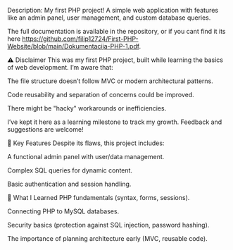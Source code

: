 Description: My first PHP project! A simple web application with features like an admin panel, user management, and custom database queries.

The full documentation is available in the repository, or if you cant find it its here https://github.com/filip12724/First-PHP-Website/blob/main/Dokumentacija-PHP-1.pdf.

⚠️ Disclaimer
This was my first PHP project, built while learning the basics of web development. I’m aware that:

The file structure doesn’t follow MVC or modern architectural patterns.

Code reusability and separation of concerns could be improved.

There might be "hacky" workarounds or inefficiencies.

I’ve kept it here as a learning milestone to track my growth. Feedback and suggestions are welcome!

🔑 Key Features
Despite its flaws, this project includes:

A functional admin panel with user/data management.

Complex SQL queries for dynamic content.

Basic authentication and session handling.

📖 What I Learned
PHP fundamentals (syntax, forms, sessions).

Connecting PHP to MySQL databases.

Security basics (protection against SQL injection, password hashing).

The importance of planning architecture early (MVC, reusable code).
